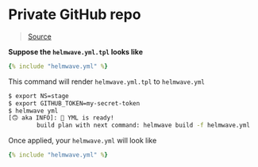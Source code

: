 # Private GitHub repo 

> [Source](https://github.com/helmwave/docs/tree/0.16.x/docs/examples/private-github-repo)



**Suppose the `helmwave.yml.tpl` looks like**


```yaml
{% include "helmwave.yml" %}
```


This command will render `helmwave.yml.tpl` to `helmwave.yml`

```bash
$ export NS=stage
$ export GITHUB_TOKEN=my-secret-token
$ helmwave yml
[🙃 aka INFO]: 📄 YML is ready!
        build plan with next command: helmwave build -f helmwave.yml
```

Once applied, your `helmwave.yml` will look like

```yaml
{% include "helmwave.yml" %}
```

